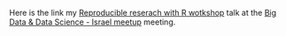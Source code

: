 Here is the link my [Reproducible reserach with R wotkshop](http://shlomyli.github.io/ReproducibleResearchWorkshop/reproducible_research_with_R.html) talk at the 
[Big Data & Data Science - Israel meetup](http://www.meetup.com/Big-Data-Israel/events/210911512/) meeting.

